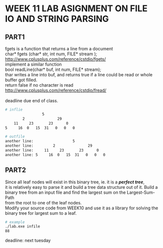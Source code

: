# WEEK 11 LAB ASIGNMENT ON FILE IO AND STRING PARSING
## PART1
fgets is a function that returns a line from a document  
char* fgets (char* str, int num, FILE* stream );  
http://www.cplusplus.com/reference/cstdio/fgets/  
implement a similar function  
bool readLine(char* buf, int num, FILE* stream);  
thar writes a line into buf, and returns true if a line could be read or whole buffer got filled.  
return false if no character is read  
http://www.cplusplus.com/reference/cstdio/fread/  
<br>
deadline due end of class.

```bash
# inflie
                 5
        2               29
    11     23       23      0
5     16  0   15  31   0   0   0
```
```bash
# outfile
another line:                  5
another line:         2               29
another line:     11     23       23      0
another line: 5     16  0   15  31   0   0   0

```
## PART2
Since all leaf nodes will exist in this binary tree, ie. it is a ***perfect tree***,  
it is relatively easy to parse it and build a tree data structure out of it. 
Build a binary tree from an input file and find the largest sum on the Largest-Sum-Path  
from the root to one of the leaf nodes.  
Modify your source code from WEEK10 and use it as a library for solving the binary tree for largest sum to a leaf.
<br>

```bash
# example
./lab.exe infile
88
```
deadline: next tuesday

